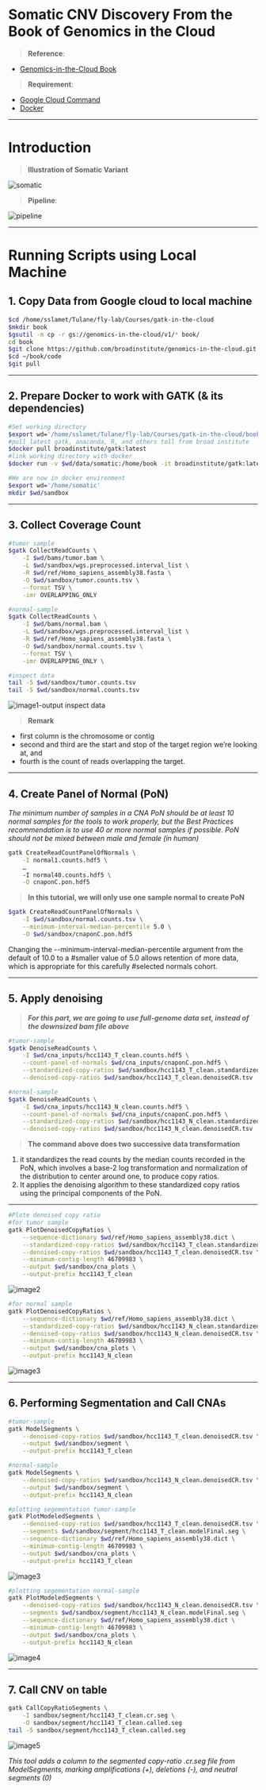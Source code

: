 # Somatic CNV Discovery From the Book of Genomics in the Cloud 

>**Reference**: 
- [Genomics-in-the-Cloud Book](https://www.amazon.com/Genomics-Cloud-GATK-Spark-Docker/dp/1491975199)

>**Requirement**:
- [Google Cloud Command](https://pandeynandancse.medium.com/install-gcloud-gsutil-on-ubuntu-b3d39e18f94)
- [Docker](https://davetang.org/muse/2019/12/24/execute-gatk-workflows-locally/)


---


# Introduction
>**Illustration of Somatic Variant**

![somatic](./somatic_variant_ilustration.png)
>**Pipeline**:

![pipeline](./CNV_somatics_pipeline.png)


----

# Running Scripts using Local Machine

## 1. Copy Data from Google cloud to local machine

``` bash
$cd /home/sslamet/Tulane/fly-lab/Courses/gatk-in-the-cloud
$mkdir book
$gsutil -m cp -r gs://genomics-in-the-cloud/v1/* book/
cd book
$git clone https://github.com/broadinstitute/genomics-in-the-cloud.git code
$cd ~/book/code
$git pull
```


---

## 2.  Prepare Docker to work with GATK (& its dependencies)

```bash
#Set working directory
$export wd='/home/sslamet/Tulane/fly-lab/Courses/gatk-in-the-cloud/book'
#pull latest gatk, anaconda, R, and others toll from broad institute
$docker pull broadinstitute/gatk:latest
#link working directory with docker
$docker run -v $wd/data/somatic:/home/book -it broadinstitute/gatk:latest /bin/bash
```

```bash
#We are now in docker environment
$export wd='/home/somatic'
mkdir $wd/sandbox
```
---

## 3. Collect Coverage Count

```bash
#tumor sample
$gatk CollectReadCounts \
	-I $wd/bams/tumor.bam \
	-L $wd/sandbox/wgs.preprocessed.interval_list \
	-R $wd/ref/Homo_sapiens_assembly38.fasta \
	-O $wd/sandbox/tumor.counts.tsv \
	--format TSV \
	-imr OVERLAPPING_ONLY

#normal-sample
$gatk CollectReadCounts \
	-I $wd/bams/normal.bam \
	-L $wd/sandbox/wgs.preprocessed.interval_list \
	-R $wd/ref/Homo_sapiens_assembly38.fasta \
	-O $wd/sandbox/normal.counts.tsv \
	--format TSV \
	-imr OVERLAPPING_ONLY \

#inspect data
tail -5 $wd/sandbox/tumor.counts.tsv
tail -5 $wd/sandbox/normal.counts.tsv
```
![image1-output inspect data](./image1.png)

>**Remark**
- first column is the chromosome or contig
- second and third are the start and stop of the target region we’re looking at, and
- fourth is the count of reads overlapping the target.

---
## 4. Create Panel of Normal (PoN)

*The minimum number of samples in a CNA PoN should be at least 10 normal samples for the tools to work properly, but the Best Practices recommendation is to use 40 or more normal samples if possible. PoN should not be mixed between male and female (in human)*

```bash
gatk CreateReadCountPanelOfNormals \
	-I normal1.counts.hdf5 \
	…
	-I normal40.counts.hdf5 \
	-O cnaponC.pon.hdf5
```
>**In this tutorial, we will only use one sample normal to create PoN**

```bash
$gatk CreateReadCountPanelOfNormals \
	-I $wd/sandbox/normal.counts.tsv \
	--minimum-interval-median-percentile 5.0 \
	-O $wd/sandbox/cnaponC.pon.hdf5
```
Changing the --minimum-interval-median-percentile argument from the default of 10.0 to a #smaller value of 5.0 allows retention of more data, which is appropriate for this carefully #selected normals cohort.

---

## 5. Apply denoising
>***For this part, we are going to use full-genome data set, instead of the downsized bam file above***

```bash
#tumor-sample
$gatk DenoiseReadCounts \
	-I $wd/cna_inputs/hcc1143_T_clean.counts.hdf5 \
	--count-panel-of-normals $wd/cna_inputs/cnaponC.pon.hdf5 \
	--standardized-copy-ratios $wd/sandbox/hcc1143_T_clean.standardizedCR.tsv \
	--denoised-copy-ratios $wd/sandbox/hcc1143_T_clean.denoisedCR.tsv

#normal-sample
$gatk DenoiseReadCounts \
	-I $wd/cna_inputs/hcc1143_N_clean.counts.hdf5 \
	--count-panel-of-normals $wd/cna_inputs/cnaponC.pon.hdf5 \
	--standardized-copy-ratios $wd/sandbox/hcc1143_N_clean.standardizedCR.tsv \
	--denoised-copy-ratios $wd/sandbox/hcc1143_N_clean.denoisedCR.tsv
```

>**The command above does two successive data transformation**
  1. it standardizes the read counts by the median counts recorded in the PoN, which involves a base-2 log transformation and normalization of the distribution to center around one, to produce copy ratios.
  2. It applies the denoising algorithm to these standardized copy ratios using the principal components of the PoN.

---

```bash
#Plote denoised copy ratio
#for tumor sample
gatk PlotDenoisedCopyRatios \
	--sequence-dictionary $wd/ref/Homo_sapiens_assembly38.dict \
	--standardized-copy-ratios $wd/sandbox/hcc1143_T_clean.standardizedCR.tsv \
	--denoised-copy-ratios $wd/sandbox/hcc1143_T_clean.denoisedCR.tsv \
	--minimum-contig-length 46709983 \
	--output $wd/sandbox/cna_plots \
	--output-prefix hcc1143_T_clean
```
![image2](./hcc1143_T_clean.denoised.png)
```bash
#for normal sample
gatk PlotDenoisedCopyRatios \
	--sequence-dictionary $wd/ref/Homo_sapiens_assembly38.dict \
	--standardized-copy-ratios $wd/sandbox/hcc1143_N_clean.standardizedCR.tsv \
	--denoised-copy-ratios $wd/sandbox/hcc1143_N_clean.denoisedCR.tsv \
	--minimum-contig-length 46709983 \
	--output $wd/sandbox/cna_plots \
	--output-prefix hcc1143_N_clean
```
![image3](./hcc1143_N_clean.denoised.png)

---

## 6. Performing Segmentation and Call CNAs

```bash
#tumor-sample
gatk ModelSegments \
	--denoised-copy-ratios $wd/sandbox/hcc1143_T_clean.denoisedCR.tsv \
	--output $wd/sandbox/segment \
	--output-prefix hcc1143_T_clean	

#normal-sample	
gatk ModelSegments \
	--denoised-copy-ratios $wd/sandbox/hcc1143_N_clean.denoisedCR.tsv \
	--output $wd/sandbox/segment \
	--output-prefix hcc1143_N_clean	
```

```bash
#plotting segementation tumor-sample
gatk PlotModeledSegments \
	--denoised-copy-ratios $wd/sandbox/hcc1143_T_clean.denoisedCR.tsv \
	--segments $wd/sandbox/segment/hcc1143_T_clean.modelFinal.seg \
	--sequence-dictionary $wd/ref/Homo_sapiens_assembly38.dict \
	--minimum-contig-length 46709983 \
	--output $wd/sandbox/cna_plots \
	--output-prefix hcc1143_T_clean
```
![image3](./hcc1143_T_clean.modeled.png)
```bash
#plotting segementation normal-sample
gatk PlotModeledSegments \
	--denoised-copy-ratios $wd/sandbox/hcc1143_N_clean.denoisedCR.tsv \
	--segments $wd/sandbox/segment/hcc1143_N_clean.modelFinal.seg \
	--sequence-dictionary $wd/ref/Homo_sapiens_assembly38.dict \
	--minimum-contig-length 46709983 \
	--output $wd/sandbox/cna_plots \
	--output-prefix hcc1143_N_clean
```
![image4](./hcc1143_N_clean.modeled.png)

---

## 7. Call CNV on table
```bash
gatk CallCopyRatioSegments \
	-I sandbox/segment/hcc1143_T_clean.cr.seg \
	-O sandbox/segment/hcc1143_T_clean.called.seg
tail -5 sandbox/segment/hcc1143_T_clean.called.seg

```
![image5](./image5.png)

*This tool adds a column to the segmented copy-ratio .cr.seg file from ModelSegments, marking amplifications (+), deletions (-), and neutral segments (0)*
